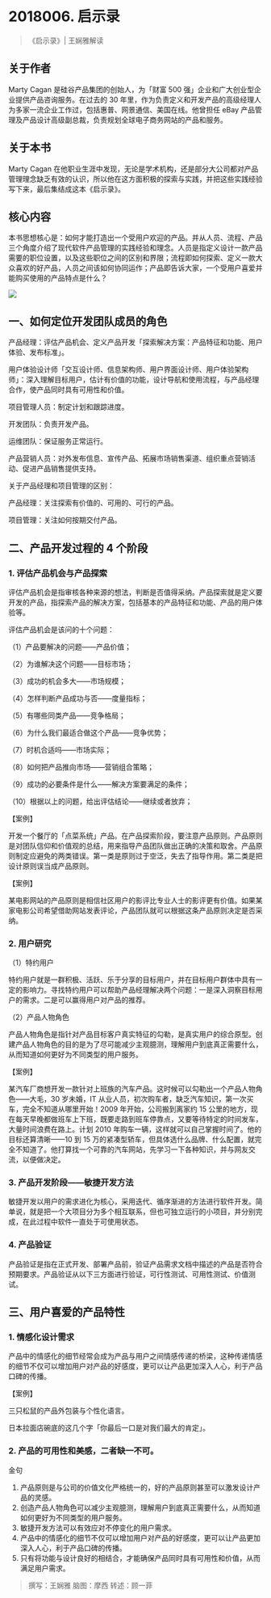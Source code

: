 # 2018006. 启示录
> 《启示录》| 王娴雅解读

## 关于作者
Marty Cagan 是硅谷产品集团的创始人，为「财富 500 强」企业和广大创业型企业提供产品咨询服务。在过去的 30 年里，作为负责定义和开发产品的高级经理人为多家一流企业工作过，包括惠普、网景通信、美国在线。他曾担任 eBay 产品管理及产品设计高级副总裁，负责规划全球电子商务网站的产品和服务。  
  
## 关于本书
Marty Cagan 在他职业生涯中发现，无论是学术机构，还是部分大公司都对产品管理理念缺乏有效的认识，所以他在这方面积极的探索与实践，并把这些实践经验写下来，最后集结成这本《启示录》。    

## 核心内容
本书思想核心是：如何才能打造出一个受用户欢迎的产品。并从人员、流程、产品三个角度介绍了现代软件产品管理的实践经验和理念。人员是指定义设计一款产品需要的职位设置，以及这些职位之间的区别和界限；流程即如何探索、定义一款大众喜欢的好产品，人员之间该如何协同运作；产品即告诉大家，一个受用户喜爱并能购买使用的产品特点是什么？    

![](https://raw.githubusercontent.com/dalong0514/selfstudy/master/图片链接/听书/2018006.jpg)

## 一、如何定位开发团队成员的角色
产品经理：评估产品机会、定义产品开发「探索解决方案：产品特征和功能、用户体验、发布标准」。

用户体验设计师「交互设计师、信息架构师、用户界面设计师、用户体验架构师」：深入理解目标用户，估计有价值的功能，设计导航和使用流程，与产品经理合作，使产品同时具有可用性和价值。


项目管理人员：制定计划和跟踪进度。

开发团队：负责开发产品。

运维团队：保证服务正常运行。

产品营销人员：对外发布信息、宣传产品、拓展市场销售渠道、组织重点营销活动、促进产品销售提供支持。

关于产品经理和项目管理的区别：

产品经理：关注探索有价值的、可用的、可行的产品。

项目管理：关注如何按期交付产品。

## 二、产品开发过程的 4 个阶段

### 1. 评估产品机会与产品探索
评估产品机会是指审核各种来源的想法，判断是否值得采纳。产品探索就是定义要开发的产品，指探索产品的解决方案，包括基本的产品特征和功能、产品的用户体验等。

评估产品机会是该问的十个问题：

（1）产品要解决的问题——产品价值；

（2）为谁解决这个问题——目标市场；

（3）成功的机会多大——市场规模；

（4）怎样判断产品成功与否——度量指标；

（5）有哪些同类产品——竞争格局；

（6）为什么我们最适合做这个产品——竞争优势；

（7）时机合适吗——市场实际；

（8）如何把产品推向市场——营销组合策略；

（9）成功的必要条件是什么——解决方案要满足的条件；

（10）根据以上的问题，给出评估结论——继续或者放弃；

【案例】

开发一个餐厅的「点菜系统」产品。在产品探索阶段，要注意产品原则。产品原则是对团队信仰和价值观的总结，用来指导产品团队做出正确的决策和取舍。产品原则制定应避免的两类错误。第一类是原则过于空泛，失去了指导作用。第二类是把设计原则误当成产品原则。

【案例】

某电影网站的产品原则是相信社区用户的影评比专业人士的影评更有价值。如果某家电影公司希望借助网站发表评论，产品团队就可以根据这条产品原则决定是否采纳。

### 2. 用户研究
（1）特约用户

特约用户就是一群积极、活跃、乐于分享的目标用户，并在目标用户群体中具有一定的影响力。寻找特约用户可以帮助产品经理解决两个问题：一是深入洞察目标用户的需求。二是可以赢得用户对产品的推荐。

（2）产品人物角色

产品人物角色是指针对产品目标客户真实特征的勾勒，是真实用户的综合原型。创建产品人物角色的目的是为了尽可能减少主观臆测，理解用户到底真正需要什么，从而知道如何更好为不同类型的用户服务。

【案例】

某汽车厂商想开发一款针对上班族的汽车产品。这时候可以勾勒出一个产品人物角色——大毛，30 岁未婚，IT  从业人员，初次购车者，缺乏汽车知识，第一次买车，完全不知道从哪里开始！2009 年开始，公司搬到离家约 15 公里的地方，现在每天早晚都做班车上下班，既要走路到班车停靠点，又要等待特定的时间发车，大量时间浪费在路上。计划 2010 年购车一辆，这样就可以自己掌握时间了。他的目标还算清晰——10 到 15 万的紧凑型轿车，但具体选什么品牌、什么配置，就完全不知道了。他打算找一个可靠的汽车网站，先学习一下各种知识，并与网友交流，以便做决定。

### 3. 产品开发阶段——敏捷开发方法
敏捷开发以用户的需求进化为核心，采用迭代、循序渐进的方法进行软件开发。简单说，就是把一个大项目分为多个相互联系，但也可独立运行的小项目，并分别完成，在此过程中软件一直处于可使用状态。

### 4. 产品验证
产品验证是指在正式开发、部署产品前，验证产品需求文档中描述的产品是否符合预期要求。产品验证从以下三方面进行验证，可行性测试、可用性测试、价值测试。

## 三、用户喜爱的产品特性
### 1. 情感化设计需求
产品中的情感化的细节经常会成为产品与用户之间情感传递的桥梁，这种传递情感的细节不仅可以增加用户对产品的好感度，更可以让产品更加深入人心，利于产品口碑的传播。

【案例】

三只松鼠的产品外包装与个性化语言。

日本拉面店碗底的这几个字「你最后一口是对我们最大的肯定」。

### 2. 产品的可用性和美感，二者缺一不可。    
金句

1. 产品原则是与公司的价值文化严格统一的，好的产品原则甚至可以激发设计产品的灵感。
2. 创造产品人物角色可以减少主观臆测，理解用户到底真正需要什么，从而知道如何更好为不同类型的用户服务。
3. 敏捷开发方法可以有效应对不停变化的用户需求。
4. 产品中的情感化的细节不仅可以增加用户对产品的好感度，更可以让产品更加深入人心，利于产品口碑的传播。
5. 只有将功能与设计良好的相结合，才能确保产品同时具有可用性和价值，从而满足用户需求。

> 撰写：王娴雅
脑图：摩西
转述：顾一菲